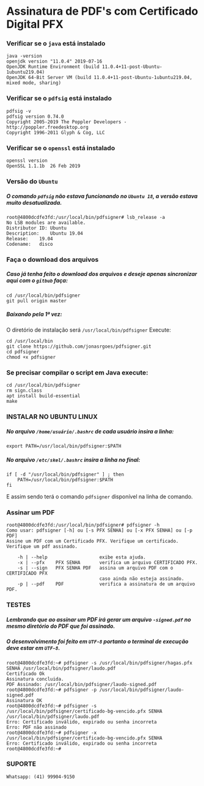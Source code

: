 # Assinatura de PDF's com Certificado Digital PFX

### Verificar se o `java` está instalado

```
java -version
openjdk version "11.0.4" 2019-07-16
OpenJDK Runtime Environment (build 11.0.4+11-post-Ubuntu-1ubuntu219.04)
OpenJDK 64-Bit Server VM (build 11.0.4+11-post-Ubuntu-1ubuntu219.04, mixed mode, sharing)
```

### Verificar se o `pdfsig` está instalado

```
pdfsig -v
pdfsig version 0.74.0
Copyright 2005-2019 The Poppler Developers - http://poppler.freedesktop.org
Copyright 1996-2011 Glyph & Cog, LLC
```

### Verificar se o `openssl` está instalado

```
openssl version
OpenSSL 1.1.1b  26 Feb 2019
```

### Versão do `Ubuntu`

##### O comando `pdfsig` não estava funcionando no `Ubuntu 18`, a versão estava muito desatualizada.

```
root@4800dcdfe3fd:/usr/local/bin/pdfsigner# lsb_release -a
No LSB modules are available.
Distributor ID:	Ubuntu
Description:	Ubuntu 19.04
Release:	19.04
Codename:	disco
```
 
### Faça o download dos arquivos

##### Caso já tenha feito o download dos arquivos e deseje apenas sincronizar aqui com o `gitbub` faça:

```
cd /usr/local/bin/pdfsigner
git pull origin master
```

##### Baixando pela 1ª vez:
O diretório de instalação será `/usr/local/bin/pdfsigner`
Execute:

```
cd /usr/local/bin
git clone https://github.com/jonasrgoes/pdfsigner.git
cd pdfsigner
chmod +x pdfsigner
```
 
### Se precisar compilar o script em Java execute:

```
cd /usr/local/bin/pdfsigner
rm sign.class
apt install build-essential
make
```

### INSTALAR NO UBUNTU LINUX

##### No arquivo `/home/usuário/.bashrc` de cada usuário insira a linha:

```
export PATH=/usr/local/bin/pdfsigner:$PATH
```

##### No arquivo `/etc/skel/.bashrc` insira a linha no final:

```
if [ -d "/usr/local/bin/pdfsigner" ] ; then
    PATH=/usr/local/bin/pdfsigner:$PATH
fi
```

E assim sendo terá o comando `pdfsigner` disponível na linha de comando.

### Assinar um PDF

```
root@4800dcdfe3fd:/usr/local/bin/pdfsigner# pdfsigner -h
Como usar: pdfsigner [-h] ou [-s PFX SENHA] ou [-x PFX SENHA] ou [-p PDF]
Assine um PDF com um Certificado PFX. Verifique um certificado. Verifique um pdf assinado.

    -h | --help                   exibe esta ajuda.
    -x | --pfx    PFX SENHA       verifica um arquivo CERTIFICADO PFX.
    -s | --sign   PFX SENHA PDF   assina um arquivo PDF com o CERTIFICADO PFX
                                  caso ainda não esteja assinado.
    -p | --pdf    PDF             verifica a assinatura de um arquivo PDF.
```

### TESTES

##### Lembrando que ao assinar um PDF irá gerar um arquivo `-signed.pdf` no mesmo diretório do PDF que foi assinado.

##### O desenvolvimento foi feito em `UTF-8` portanto o terminal de execução deve estar em `UTF-8`.

```
root@4800dcdfe3fd:~# pdfsigner -s /usr/local/bin/pdfsigner/hagas.pfx SENHA /usr/local/bin/pdfsigner/laudo.pdf 
Certificado Ok
Assinatura concluida.
PDF Assinado: /usr/local/bin/pdfsigner/laudo-signed.pdf
root@4800dcdfe3fd:~# pdfsigner -p /usr/local/bin/pdfsigner/laudo-signed.pdf
Assinatura OK
root@4800dcdfe3fd:~# pdfsigner -s /usr/local/bin/pdfsigner/certificado-bg-vencido.pfx SENHA /usr/local/bin/pdfsigner/laudo.pdf 
Erro: Certificado inválido, expirado ou senha incorreta
Erro: PDF não assinado
root@4800dcdfe3fd:~# pdfsigner -x /usr/local/bin/pdfsigner/certificado-bg-vencido.pfx SENHA
Erro: Certificado inválido, expirado ou senha incorreta
root@4800dcdfe3fd:~# 
```

### SUPORTE

`Whatsapp: (41) 99904-9150`
